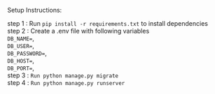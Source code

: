 Setup Instructions:

step 1 : Run `pip install -r requirements.txt` to install dependencies  
step 2 : Create a .env file with following variables  
        `DB_NAME=`,  
        `DB_USER=`,  
        `DB_PASSWORD=`,  
        `DB_HOST=`,  
        `DB_PORT=`,  
step 3 : `Run python manage.py migrate`  
step 4 : `Run python manage.py runserver`  